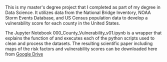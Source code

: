 This is my master's degree project that I completed as part of my degree in Data Science. It utilizes data from the National Bridge Inventory, NOAA Storm Events Database, and US Census population data to develop a vulnerability score for each county in the United States.

The Jupyter Notebook 000_County_Vulnerability_v01.ipynb is a wrapper that explains the function of and executes each of the python scripts used to clean and process the datasets. The resulting scientific paper including maps of the risk factors and vulnerability scores can be downloaded here from [Google Drive](https://drive.google.com/file/d/1Co_J1ejcm1PjDSXzqr7fspOCN_hlEUKl/view?usp=drive_link)
